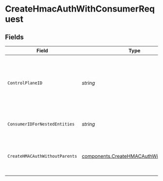 # CreateHmacAuthWithConsumerRequest


## Fields

| Field                                                                                              | Type                                                                                               | Required                                                                                           | Description                                                                                        | Example                                                                                            |
| -------------------------------------------------------------------------------------------------- | -------------------------------------------------------------------------------------------------- | -------------------------------------------------------------------------------------------------- | -------------------------------------------------------------------------------------------------- | -------------------------------------------------------------------------------------------------- |
| `ControlPlaneID`                                                                                   | *string*                                                                                           | :heavy_check_mark:                                                                                 | The UUID of your control plane. This variable is available in the Konnect manager.                 | 9524ec7d-36d9-465d-a8c5-83a3c9390458                                                               |
| `ConsumerIDForNestedEntities`                                                                      | *string*                                                                                           | :heavy_check_mark:                                                                                 | Consumer ID for nested entities                                                                    | f28acbfa-c866-4587-b688-0208ac24df21                                                               |
| `CreateHMACAuthWithoutParents`                                                                     | [components.CreateHMACAuthWithoutParents](../../models/components/createhmacauthwithoutparents.md) | :heavy_check_mark:                                                                                 | Description of new HMAC-auth credential for creation                                               |                                                                                                    |